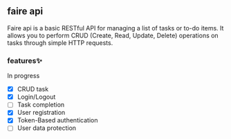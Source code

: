 ## faire api

Faire api is a basic RESTful API for managing a list of tasks or to-do items. It allows you to perform CRUD (Create, Read, Update, Delete) operations on tasks through simple HTTP requests.

### features✨

In progress

- [x] CRUD task
- [x] Login/Logout
- [ ] Task completion
- [x] User registration
- [x] Token-Based authentication
- [ ] User data protection
